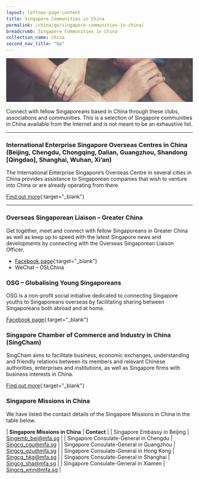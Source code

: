 ```yaml
---
layout: leftnav-page-content
title: Singapore Communities in China
permalink: /china/go/singapore-communities-in-china/
breadcrumb: Singapore Communities in China
collection_name: china
second_nav_title: "Go"
---
```


![banner-singapore-communities-in-china](\images\china\SG-Coummunities-in-China-cover-pic.jpg)

Connect with fellow Singaporeans based in China through these clubs, associations and communities. This is a selection of Singapore communities in China available from the Internet and is not meant to be an exhaustive list.

<hr/>

### International Enterprise Singapore Overseas Centres in China (Beijing, Chengdu, Chongqing, Dalian, Guangzhou, Shandong [Qingdao], Shanghai, Wuhan, Xi’an)

The International Enterprise Singapore’s Overseas Centre in several cities in China provides assistance to Singaporean companies that wish to venture into China or are already operating from there.

[Find out more](https://www.iesingapore.gov.sg/Contact-Info/Global-Networks){:target="_blank"}

<hr/>

### Overseas Singaporean Liaison – Greater China

Get together, meet and connect with fellow Singaporeans in Greater China as well as keep up to speed with the latest Singapore news and developments by connecting with the Overseas Singaporean Liaison Officer.

* [Facebook page](https://www.facebook.com/osl.greaterchina/){:target="_blank"}
* WeChat – OSLChina

### OSG – Globalising Young Singaporeans

OSG is a non-profit social initiative dedicated to connecting Singapore youths to Singaporeans overseas by facilitating sharing between Singaporeans both abroad and at home.

[Facebook page](https://www.facebook.com/overseassingapore/?hc_ref=ARSSXiMAPfSA2m5VtvGZvy-X4nxdLST9YyBe3si3FEWfnG-7DB3S0rqiCQ3BSck1lgI){:target="_blank"}

### Singapore Chamber of Commerce and Industry in China (SingCham)

SingCham aims to facilitate business, economic exchanges, understanding and friendly relations between its members and relevant Chinese authorities, enterprises and institutions, as well as Singapore firms with business interests in China.

[Find out more](http://www.singcham.com.cn/){:target="_blank"}

### Singapore Missions in China

We have listed the contact details of the Singapore Missions in China in the table below.

| **Singapore Missions in China** | **Contact** |
| Singapore Embassy in Beijing | <Singemb_bej@mfa.sg> |
| Singapore Consulate-General in Chengdu | <Singcg_cgu@mfa.sg> |
| Singapore Consulate-General in Guangzhou | <Singcg_gzu@mfa.sg> |
| Singapore Consulate-General in Hong Kong | <Singcg_hkg@mfa.sg> |
| Singapore Consulate-General in Shanghai | <Singcg_sha@mfa.sg> |
| Singapore Consulate-General in Xiamen | <Singcg_xmn@mfa.sg> |